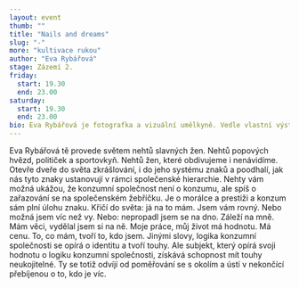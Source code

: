 ```yaml
---
layout: event
thumb: ""
title: "Nails and dreams"
slug: "-"
more: "kultivace rukou"
author: "Eva Rybářová"
stage: Zázemí 2.
friday:
  start: 19.30
  end: 23.00
saturday:
  start: 19.30
  end: 23.00
bio: Eva Rybářová je fotografka a vizuální umělkyně. Vedle vlastní výstavní činnosti je spolu s Marií Tučkovou aktivní v hudebně-performativním synth-popovém duu Cloudy Babies.
---
```


Eva Rybářová tě provede světem nehtů slavných žen. Nehtů popových hvězd, političek a sportovkyň. Nehtů žen, které obdivujeme i nenávidíme. Otevře dveře do světa zkrášlování, i do jeho systému znaků a poodhalí, jak nás tyto znaky ustanovují v rámci společenské hierarchie. Nehty vám možná ukážou, že konzumní společnost není o konzumu, ale spíš o zařazování se na společenském žebříčku. Je o morálce a prestiži a konzum sám plní úlohu znaku. Křičí do světa: já na to mám. Jsem vám rovný. Nebo možná jsem víc než vy. Nebo: nepropadl jsem se na dno. Záleží na mně. Mám věci, vydělal jsem si na ně. Moje práce, můj život má hodnotu. Má cenu. To, co mám, tvoří to, kdo jsem. Jinými slovy, logika konzumní společnosti se opírá o identitu a tvoří touhy. Ale subjekt, který opírá svoji hodnotu o logiku konzumní společnosti, získává schopnost mít touhy neukojitelné. Ty se totiž odvíjí od poměřování se s okolím a ústí v nekončící přebíjenou o to, kdo je víc.
